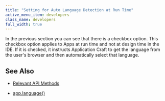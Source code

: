 ```yaml
---
title: "Setting for Auto Language Detection at Run Time"
active_menu_item: developers
class_name: developers
full_width: true
---
```



In the previous section you can see that there is a checkbox option. This checkbox option applies to Apps at run time and not at design time in the IDE. If it is checked, it instructs Application Craft to get the language from the user's browser and then automatically select that language.

## See Also

 - [Relevant API Methods](relevant-api-methods)

 - [app.language()](../../../scripting-apis/client-api/multi-language-apps/language)

